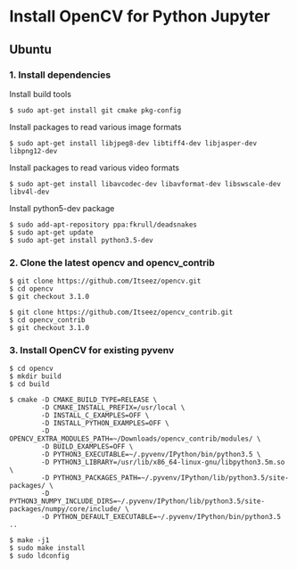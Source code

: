 # Install OpenCV for Python Jupyter

## Ubuntu
### 1. Install dependencies
Install build tools
```shell
$ sudo apt-get install git cmake pkg-config
```
Install packages to read various image formats
```shell
$ sudo apt-get install libjpeg8-dev libtiff4-dev libjasper-dev libpng12-dev
```
Install packages to read various video formats
```shell
$ sudo apt-get install libavcodec-dev libavformat-dev libswscale-dev libv4l-dev
```
Install python5-dev package
```shell
$ sudo add-apt-repository ppa:fkrull/deadsnakes
$ sudo apt-get update
$ sudo apt-get install python3.5-dev
```
### 2. Clone the latest opencv and opencv_contrib
```shell
$ git clone https://github.com/Itseez/opencv.git
$ cd opencv
$ git checkout 3.1.0

$ git clone https://github.com/Itseez/opencv_contrib.git
$ cd opencv_contrib
$ git checkout 3.1.0
```
### 3. Install OpenCV for existing pyvenv
```shell
$ cd opencv
$ mkdir build
$ cd build

$ cmake -D CMAKE_BUILD_TYPE=RELEASE \
        -D CMAKE_INSTALL_PREFIX=/usr/local \
        -D INSTALL_C_EXAMPLES=OFF \
        -D INSTALL_PYTHON_EXAMPLES=OFF \
        -D OPENCV_EXTRA_MODULES_PATH=~/Downloads/opencv_contrib/modules/ \
        -D BUILD_EXAMPLES=OFF \
        -D PYTHON3_EXECUTABLE=~/.pyvenv/IPython/bin/python3.5 \
        -D PYTHON3_LIBRARY=/usr/lib/x86_64-linux-gnu/libpython3.5m.so \
        -D PYTHON3_PACKAGES_PATH=~/.pyvenv/IPython/lib/python3.5/site-packages/ \
        -D PYTHON3_NUMPY_INCLUDE_DIRS=~/.pyvenv/IPython/lib/python3.5/site-packages/numpy/core/include/ \
        -D PYTHON_DEFAULT_EXECUTABLE=~/.pyvenv/IPython/bin/python3.5 ..

$ make -j1
$ sudo make install
$ sudo ldconfig
```
